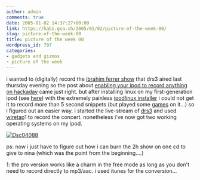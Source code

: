 ```yaml
---
author: admin
comments: true
date: 2005-01-02 14:37:27+00:00
link: https://habi.gna.ch/2005/01/02/picture-of-the-week-00/
slug: picture-of-the-week-00
title: picture of the week 00
wordpress_id: 707
categories:
- gadgets and gizmos
- picture of the week
---
```



i wanted to (digitally) record the [ibrahim ferrer show](http://www.drs.ch/drsonline/gbgateinvoker.cfm?gbAction=drsContentFulldisplaySearchR&ObjectID=3A705107-CC18-4EEC-9E0B3D56FCD54DC1) that drs3 aired last thursday evening so the post about [enabling your ipod to record anything on hackaday](http://www.hackaday.com/entry/1234000147025394/) came just right. but after installing linux on my first-generation ipod  (see [here](http://www.dieselsweeties.com/shirts/index2.shtml)) with the extremely painless [ipodlinux installer](http://ipodlinuxinstl.sourceforge.net/) i could not get it to record more than 5 second snippets (but played some [games](http://www.ipodlinux.org/index.php/Screenshots) on it...) so i figured out an easier way. i started the live-stream of [drs3](http://www.drs.ch/indexdrs3.html) and used [wiretap](http://www.ambrosiasw.com/utilities/wiretap/)1 to record the concert. nonetheless i've now got two working operating systems on my ipod.



[![Dsc04088](https://habi.gna.ch/blog/images/DSC04088-tm.jpg)](https://habi.gna.ch/blog/images/DSC04088.jpg)
  





  
ps: now i just have to figure out how i can burn the 2h show on one cd to give to nina (which was the point from the beginning....)



1: the pro version works like a charm in the free mode as long as you don't need to record directly to mp3/aac. i used itunes for the conversion...

